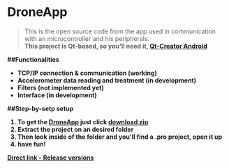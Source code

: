 # DroneApp 
>This is the open source code from the app used in communication with an microcontroller and his peripherals.
<br><strong>This project is Qt-based, so you'll need it, [Qt-Creator Android](https://www.youtube.com/watch?v=q-BFeL9HHEk)

##Functionalities
* TCP/IP connection & communication (working)
* Accelerometer data reading and treatment (in development)
* Filters (not implemented yet)
* Interface (in development)

##Step-by-setp setup
1) To get the [DroneApp](https://github.com/igorfel/DroneApp) just click [download zip](https://github.com/igorfel/DroneApp/archive/master.zip)<br>
2) Extract the project on an desired folder<br>
3) Then look inside of the folder and you'll find a .pro project, open it up<br>
4) have fun!<br>


[Direct link - Release versions](https://github.com/igorfel/DroneApp/releases)
